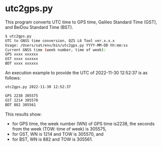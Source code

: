 # utc2gps.py

This program converts UTC time to GPS time, Galileo Standard Time (GST), and BeiDou Standard Time (BST).

```bash
$ utc2gps.py
UTC to GNSS time conversion, QZS L6 Tool ver.x.x.x
Usage: /Users/sat/env/bin/utc2gps.py YYYY-MM-DD hh:mm:ss
Current GNSS time (week number, time of week):
GPS xxxx xxxxxx
GST xxxx xxxxxx
BDT xxxx xxxxxx
```

An execution example to provide the UTC of 2022-11-30 12:52:37 is as follows:

```bash
utc2gps.py 2022-11-30 12:52:37

GPS 2238 305575
GST 1214 305570
BDT 882 305561
```

This results show:

- for GPS time, the week number (WN) of GPS time is2238, the seconds from the week (TOW: time of week) is 305575,
- for GST, WN is 1214 and TOW is 305570, and
- for BST, WN is 882 and TOW is 305561.
